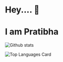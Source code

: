# Hey.... 👋
# I am Pratibha

<!--
**PratibhaHalyal/PratibhaHalyal** is a ✨ _special_ ✨ repository because its `README.md` (this file) appears on your GitHub profile.

Here are some ideas to get you started:

- 🔭 I’m currently working on ...
- 🌱 I’m currently learning ...
- 👯 I’m looking to collaborate on ...
- 🤔 I’m looking for help with ...
- 💬 Ask me about ...
- 📫 How to reach me: ...
- 😄 Pronouns: ...
- ⚡ Fun fact: ...
-->


![Github stats](https://github-readme-stats.vercel.app/api?username=PratibhaHalyal&theme=highcontrast&show_icons=true&count_private=true)

![Top Languages Card](https://github-readme-stats.vercel.app/api/top-langs/?username=PratibhaHalyal)
